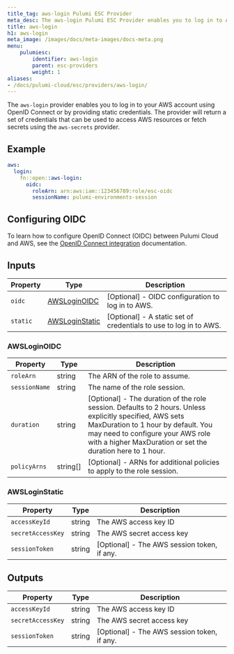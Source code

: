 ```yaml
---
title_tag: aws-login Pulumi ESC Provider
meta_desc: The aws-login Pulumi ESC Provider enables you to log in to AWS using OIDC or static credentials.
title: aws-login
h1: aws-login
meta_image: /images/docs/meta-images/docs-meta.png
menu:
    pulumiesc:
        identifier: aws-login
        parent: esc-providers
        weight: 1
aliases:
- /docs/pulumi-cloud/esc/providers/aws-login/
---
```


The `aws-login` provider enables you to log in to your AWS account using OpenID Connect or by providing static credentials. The provider will return a set of credentials that can be used to access AWS resources or fetch secrets using the `aws-secrets` provider.

## Example

```yaml
aws:
  login:
    fn::open::aws-login:
      oidc:
        roleArn: arn:aws:iam::123456789:role/esc-oidc
        sessionName: pulumi-environments-session
```

## Configuring OIDC

To learn how to configure OpenID Connect (OIDC) between Pulumi Cloud and AWS, see the [OpenID Connect integration](/docs/pulumi-cloud/oidc/aws/) documentation.

## Inputs

| Property | Type                              | Description                                                       |
|----------|-----------------------------------|-------------------------------------------------------------------|
| `oidc`   | [AWSLoginOIDC](#awsloginoidc)     | [Optional] - OIDC configuration to log in to AWS.                 |
| `static` | [AWSLoginStatic](#awsloginstatic) | [Optional] - A static set of credentials to use to log in to AWS. |

### AWSLoginOIDC

| Property      | Type     | Description                                                                                                                                                                                                                                       |
|---------------|----------|---------------------------------------------------------------------------------------------------------------------------------------------------------------------------------------------------------------------------------------------------|
| `roleArn`     | string   | The ARN of the role to assume.                                                                                                                                                                                                                    |
| `sessionName` | string   | The name of the role session.                                                                                                                                                                                                                     |
| `duration`    | string   | [Optional] - The duration of the role session. Defaults to 2 hours. Unless explicitly specified, AWS sets MaxDuration to 1 hour by default. You may need to configure your AWS role with a higher MaxDuration or set the duration here to 1 hour. |
| `policyArns`  | string[] | [Optional] - ARNs for additional policies to apply to the role session.                                                                                                                                                                           |

### AWSLoginStatic

| Property          | Type   | Description                                 |
|-------------------|--------|---------------------------------------------|
| `accessKeyId`     | string | The AWS access key ID                       |
| `secretAccessKey` | string | The AWS secret access key                   |
| `sessionToken`    | string | [Optional] - The AWS session token, if any. |

## Outputs

| Property          | Type   | Description                                 |
|-------------------|--------|---------------------------------------------|
| `accessKeyId`     | string | The AWS access key ID                       |
| `secretAccessKey` | string | The AWS secret access key                   |
| `sessionToken`    | string | [Optional] - The AWS session token, if any. |
